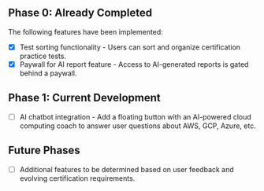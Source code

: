 ## Phase 0: Already Completed

The following features have been implemented:

- [x] Test sorting functionality - Users can sort and organize certification practice tests.
- [x] Paywall for AI report feature - Access to AI-generated reports is gated behind a paywall.

## Phase 1: Current Development

- [ ] AI chatbot integration - Add a floating button with an AI-powered cloud computing coach to answer user questions about AWS, GCP, Azure, etc.

## Future Phases

- [ ] Additional features to be determined based on user feedback and evolving certification requirements. 